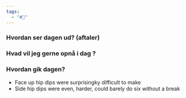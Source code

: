 ```yaml
---
tags:
  - "#📅"
---
```

### Hvordan ser dagen ud? (aftaler)


### Hvad vil jeg gerne opnå i dag ?


### Hvordan gik dagen?
- Face up hip dips were surprisingky difficult to make 
- Side hip dips were even, harder, could barely do six without a break 